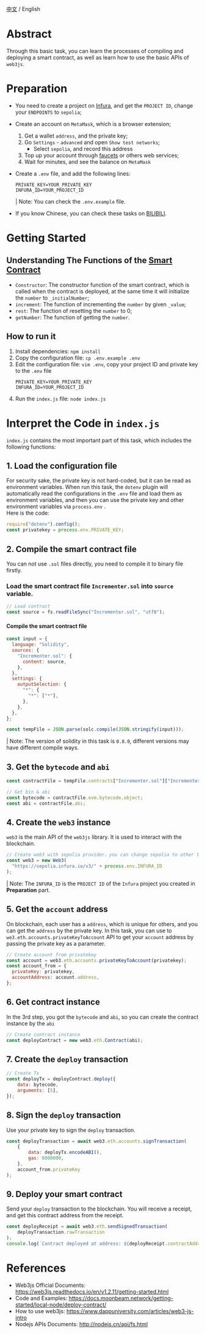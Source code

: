 [中文](./README-cn.md) / English
# Abstract
Through this basic task, you can learn the processes of compiling and deploying a smart contract, as well as learn how to use the basic APIs of `web3js`.

# Preparation
- You need to create a project on [Infura](https://infura.io), and get the `PROJECT ID`, change your `ENDPOINTS` to `sepolia`;

- Create an account on `MetaMask`, which is a browser extension;
    1. Get a wallet `address`, and the private key;
    2. Go `Settings` - `advanced` and open `Show test networks`;
        - Select `sepolia`, and record this address
    3. Top up your account through [faucets](https://faucets.chain.link) or others web services;
    4. Wait for minutes, and see the balance on `MetaMask`

- Create a `.env` file, and add the following lines:
    ```text
    PRIVATE_KEY=YOUR_PRIVATE_KEY
    INFURA_ID=YOUR_PROJECT_ID
    ```
    | Note: You can check the `.env.example` file.

- If you know Chinese, you can check these tasks on [BILIBILI](https://www.bilibili.com/video/BV1Y44y1r7E6/).

# Getting Started

## Understanding The Functions of the [Smart Contract](Incrementer.sol)
- `Constructor`: The constructor function of the smart contract, which is called when the contract is deployed, at the same time it will initialize the `number` to `_initialNumber`;
- `increment`: The function of incrementing the `number` by given `_value`;
- `rest`: The function of resetting the `number` to 0;
- `getNumber`: The function of getting the `number`.

## How to run it

1. Install dependencies: `npm install`
2. Copy the configuration file: `cp .env.example .env`
3. Edit the configuration file: `vim .env`, copy your project ID and private key to the `.env` file
    ```text
    PRIVATE_KEY=YOUR_PRIVATE_KEY
    INFURA_ID=YOUR_PROJECT_ID
    ``` 
4. Run the `index.js` file: `node index.js`

# Interpret the Code in `index.js`
`index.js` contains the most important part of this task, which includes the following functions:
## 1. Load the configuration file
For security sake, the private key is not hard-coded, but it can be read as environment variables. When run this task, the `dotenv` plugin will automatically read the configurations in the `.env` file and load them as environment variables, and then you can use the private key and other environment variables via `process.env` .  
Here is the code:
```js
require("dotenv").config();
const privatekey = process.env.PRIVATE_KEY;
```

## 2. Compile the smart contract file
You can not use `.sol` files directly, you need to compile it to binary file firstly.
### Load the smart contract file `Incrementer.sol` into `source` variable.
```js
// Load contract
const source = fs.readFileSync("Incrementer.sol", "utf8");
```
#### Compile the smart contract file

```js
const input = {
  language: "Solidity",
  sources: {
    "Incrementer.sol": {
      content: source,
    },
  },
  settings: {
    outputSelection: {
      "*": {
        "*": ["*"],
      },
    },
  },
};

const tempFile = JSON.parse(solc.compile(JSON.stringify(input)));
```
| Note: The version of solidity in this task is `0.8.0`, different versions may have different compile ways.

## 3. Get the `bytecode` and `abi`
```js
const contractFile = tempFile.contracts["Incrementer.sol"]["Incrementer"];

// Get bin & abi
const bytecode = contractFile.evm.bytecode.object;
const abi = contractFile.abi;
```  

## 4. Create the `web3` instance
`web3` is the main API of the `web3js` library. It is used to interact with the blockchain.
```js
// Create web3 with sepolia provider，you can change sepolia to other testnet
const web3 = new Web3(
  "https://sepolia.infura.io/v3/" + process.env.INFURA_ID
);
```
| Note: The `INFURA_ID` is the `PROJECT ID` of the `Infura` project you created in **Preparation** part.

## 5. Get the `account` address
On blockchain, each user has a `address`, which is unique for others, and you can get the `address` by the private key. In this task, you can use to `we3.eth.accounts.privateKeyToAccount` API to get your `account` address by passing the private key as a parameter.
```js
// Create account from privatekey
const account = web3.eth.accounts.privateKeyToAccount(privatekey);
const account_from = {
  privateKey: privatekey,
  accountAddress: account.address,
};
```

## 6. Get contract instance
In the 3rd step, you got the `bytecode` and `abi`, so you can create the contract instance by the `abi`
```js
// Create contract instance
const deployContract = new web3.eth.Contract(abi);
```

## 7. Create the `deploy` transaction
```js
// Create Tx
const deployTx = deployContract.deploy({
    data: bytecode,
    arguments: [5],
});

```
## 8. Sign the `deploy` transaction
Use your private key to sign the `deploy` transaction.
```js
const deployTransaction = await web3.eth.accounts.signTransaction(
    {
        data: deployTx.encodeABI(),
        gas: 8000000,
    },
    account_from.privateKey
);
```


## 9. Deploy your smart contract
Send your `deploy` transaction to the blockchain. You will receive a receipt, and get this contract address from the receipt.
```js
const deployReceipt = await web3.eth.sendSignedTransaction(
    deployTransaction.rawTransaction
);
console.log(`Contract deployed at address: ${deployReceipt.contractAddress}`);
```

# References
- Web3js Official Documents: https://web3js.readthedocs.io/en/v1.2.11/getting-started.html
- Code and Examples: https://docs.moonbeam.network/getting-started/local-node/deploy-contract/ 
- How to use web3js: https://www.dappuniversity.com/articles/web3-js-intro
- Nodejs APIs Documents: http://nodejs.cn/api/fs.html